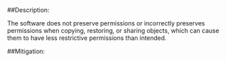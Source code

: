##Description:

The software does not preserve permissions or incorrectly preserves permissions when copying, restoring, or sharing objects, which can cause them to have less restrictive permissions than intended.



##Mitigation:
